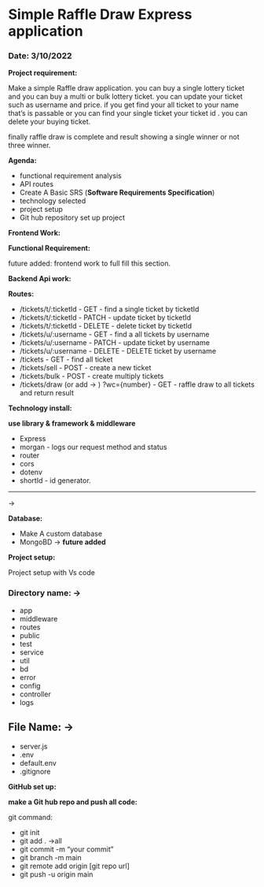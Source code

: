 # Simple Raffle Draw Express application 
### Date: 3/10/2022

**Project requirement:** 

Make a simple Raffle draw application. you can buy a single lottery ticket and you can buy a multi or bulk lottery ticket. you can update your ticket such as username and price. if you get find your all ticket to your name that’s is passable or you can find your single ticket your ticket id . you can delete your buying ticket.

finally raffle draw is complete and result showing a single winner or not three winner.

**Agenda:**

- functional requirement analysis
- API routes
- Create A Basic SRS (****Software Requirements Specification****)
- technology selected
- project setup
- Git hub repository set up project

**Frontend Work:**

**Functional Requirement:**

future added: frontend work to full fill this section.

**Backend Api work:**

**Routes:**

- /tickets/t/:ticketId - GET - find a single ticket by ticketId
- /tickets/t/:ticketId - PATCH - update ticket by ticketId
- /tickets/t/:ticketId - DELETE - delete ticket by ticketId
- /tickets/u/:username - GET - find a all tickets by username
- /tickets/u/:username - PATCH - update ticket by username
- /tickets/u/:username - DELETE - DELETE ticket by username
- /tickets - GET - find all ticket
- /tickets/sell - POST - create a new ticket
- /tickets/bulk - POST - create multiply tickets
- /tickets/draw (or add → ) ?wc={number} - GET - raffle draw to all tickets and return result

**Technology install:**

**use library & framework & middleware**

- Express
- morgan  - logs our request method and status
- router
- cors
- dotenv
- shortId - id generator.

---

→

**Database:**

- Make A custom database
- MongoBD → **future added**

**Project setup:**

Project setup with Vs code

### Directory name: →

- app
- middleware
- routes
- public
- test
- service
- util
- bd
- error
- config
- controller
- logs

## File Name: →

- server.js
- .env
- default.env
- .gitignore

**GitHub set up:**

**make a Git hub repo and push all code:**

git command:

- git init
- git add . →all
- git commit -m “your commit”
- git branch -m main
- git remote add origin [git repo url]
- git push -u origin main